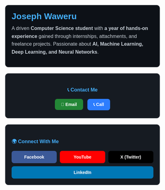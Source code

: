 <div style="max-width: 800px; margin: auto; font-family: Arial, sans-serif;">

  <!-- Name Card -->
  <div style="background: #0d1117; border: 1px solid #30363d; border-radius: 10px; padding: 20px; margin-bottom: 20px; color: #c9d1d9;">
    <h2 style="color: #44AEFB; margin: 0; font-size: 28px;">Joseph Waweru</h2>
    <p style="font-size: 16px; line-height: 1.6; margin-top: 10px;">
      A driven <b>Computer Science student</b> with <b>a year of hands-on experience</b> gained through internships, attachments, and freelance projects. Passionate about <b>AI, Machine Learning, Deep Learning, and Neural Networks</b>.
    </p>
  </div>

  <!-- Contact Card -->
  <div style="background: #161b22; border: 1px solid #30363d; border-radius: 10px; padding: 20px; margin-bottom: 20px; color: #c9d1d9; text-align: center;">
    <h3 style="margin-bottom: 15px; color: #44AEFB;">📞 Contact Me</h3>
    <a href="mailto:cosname4967@gmail.com" style="background:#238636; color:white; padding:10px 20px; border-radius:8px; text-decoration:none; font-weight:bold; margin:5px; display:inline-block;">📧 Email</a>
    <a href="tel:+254738387257" style="background:#2d7dfe; color:white; padding:10px 20px; border-radius:8px; text-decoration:none; font-weight:bold; margin:5px; display:inline-block;">📞 Call</a>
  </div>

  <!-- Social Media Card -->
  <div style="background: #161b22; border: 1px solid #30363d; border-radius: 10px; padding: 20px; color: #c9d1d9;">
    <h3 style="margin-bottom: 15px; color: #44AEFB;">🌍 Connect With Me</h3>
    <div style="display: flex; flex-wrap: wrap; gap: 10px;">
      <a href="https://facebook.com/" target="_blank" style="flex:1; min-width:120px; text-align:center; background:#3b5998; color:white; padding:12px; border-radius:8px; text-decoration:none; font-weight:bold;">Facebook</a>
      <a href="https://youtube.com/" target="_blank" style="flex:1; min-width:120px; text-align:center; background:#FF0000; color:white; padding:12px; border-radius:8px; text-decoration:none; font-weight:bold;">YouTube</a>
      <a href="https://x.com/" target="_blank" style="flex:1; min-width:120px; text-align:center; background:#000000; color:white; padding:12px; border-radius:8px; text-decoration:none; font-weight:bold;">X (Twitter)</a>
      <a href="https://linkedin.com/" target="_blank" style="flex:1; min-width:120px; text-align:center; background:#0077B5; color:white; padding:12px; border-radius:8px; text-decoration:none; font-weight:bold;">LinkedIn</a>
    </div>
  </div>

</div>
